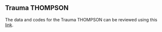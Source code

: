 ## Trauma THOMPSON
The data and codes for the Trauma THOMPSON can be reviewed using this
[link](https://drive.google.com/drive/folders/1qoMWfIj1PUIEdtOl25adejNZd6ZsDJnq?usp=share_link). 
